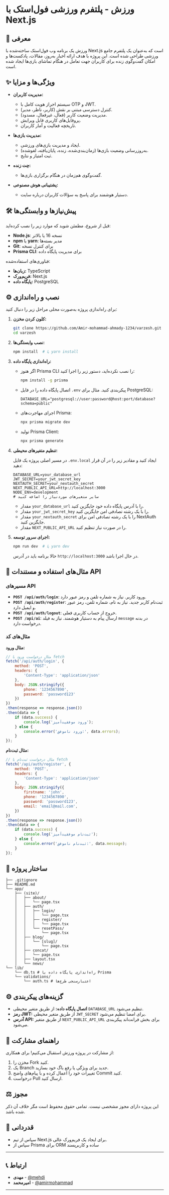# ورزش - پلتفرم ورزشی فول‌استک با Next.js

## 🌟 معرفی

ورزش یک برنامه وب فول‌استک ساخته‌شده با Next.js است که به‌عنوان یک پلتفرم جامع ورزشی طراحی شده است. این پروژه با هدف ارائه اخبار به‌روز، مقالات، پادکست‌ها و امکان گفت‌وگوی زنده برای کاربران جهت تعامل در هنگام تماشای بازی‌ها ایجاد شده است.

## ✨ ویژگی‌ها و مزایا

* **مدیریت کاربران:**

  * سیستم احراز هویت کامل با OTP و JWT.
  * کنترل دسترسی مبتنی بر نقش (کاربر، ناظر، مدیر).
  * مدیریت وضعیت کاربر (فعال، غیرفعال، مسدود).
  * پروفایل‌های کاربری قابل ویرایش.
  * تاریخچه فعالیت و آمار کاربران.
* **مدیریت بازی‌ها:**

  * ایجاد و مدیریت بازی‌های ورزشی.
  * به‌روزرسانی وضعیت بازی‌ها (زمان‌بندی‌شده، زنده، پایان‌یافته، لغوشده).
  * ثبت امتیاز و نتایج.
* **چت زنده:**

  * گفت‌وگوی هم‌زمان در هنگام برگزاری بازی‌ها.
* **پشتیبانی هوش مصنوعی:**

  * دستیار هوشمند برای پاسخ به سؤالات کاربران درباره سایت.

## 🛠️ پیش‌نیازها و وابستگی‌ها

قبل از شروع، مطمئن شوید که موارد زیر را نصب کرده‌اید:

* **Node.js**: نسخه 16 یا بالاتر
* **npm** یا **yarn**: مدیر بسته‌ها
* **Git**: برای کنترل نسخه
* **Prisma CLI**: برای مدیریت پایگاه داده

فناوری‌های استفاده‌شده:

* **زبان‌ها:** TypeScript
* **فریم‌ورک:** Next.js
* **پایگاه داده:** PostgreSQL 

## ⚙️ نصب و راه‌اندازی

برای راه‌اندازی پروژه به‌صورت محلی مراحل زیر را دنبال کنید:

1. **کلون کردن مخزن:**

   ```bash
   git clone https://github.com/Amir-mohammad-ahmady-1234/varzesh.git
   cd varzesh
   ```

2. **نصب وابستگی‌ها:**

   ```bash
   npm install  # یا yarn install
   ```

3. **راه‌اندازی پایگاه داده:**

   * اگر هنوز Prisma CLI را نصب نکرده‌اید، دستور زیر را اجرا کنید:

     ```bash
     npm install -g prisma
     ```

   * اتصال پایگاه داده را در فایل `.env` پیکربندی کنید. مثال برای PostgreSQL:

     ```
     DATABASE_URL="postgresql://user:password@host:port/database?schema=public"
     ```

   * اجرای مهاجرت‌های Prisma:

     ```bash
     npx prisma migrate dev
     ```

   * تولید Prisma Client:

     ```bash
     npx prisma generate
     ```

4. **تنظیم متغیرهای محیطی:**

   در مسیر اصلی پروژه یک فایل `.env.local` ایجاد کنید و مقادیر زیر را در آن قرار دهید:

   ```
   DATABASE_URL=your_database_url
   JWT_SECRET=your_jwt_secret_key
   NEXTAUTH_SECRET=your_nextauth_secret
   NEXT_PUBLIC_API_URL=http://localhost:3000
   NODE_ENV=development
   # سایر متغیرهای موردنیاز را اضافه کنید
   ```

   * مقدار `your_database_url` را با آدرس پایگاه داده خود جایگزین کنید.
   * مقدار `your_jwt_secret_key` را با یک رشته تصادفی امن جایگزین کنید.
   * مقدار `your_nextauth_secret` را با یک رشته تصادفی امن برای NextAuth جایگزین کنید.
   * مقدار `NEXT_PUBLIC_API_URL` را در صورت نیاز تنظیم کنید.

5. **اجرای سرور توسعه:**

   ```bash
   npm run dev  # یا yarn dev
   ```

   حالا برنامه باید در آدرس `http://localhost:3000` در حال اجرا باشد.

## 🧪 مثال‌های استفاده و مستندات API

### مسیرهای API

* **`POST /api/auth/login`**: ورود کاربر. نیاز به شماره تلفن و رمز عبور دارد.
* **`POST /api/auth/register`**: ثبت‌نام کاربر جدید. نیاز به نام، شماره تلفن، رمز عبور و ایمیل دارد.
* **`POST /api/auth/logout`**: خروج از حساب کاربری فعلی.
* **`POST /api/ai`**: ارسال پیام به دستیار هوشمند. نیاز به فیلد `message` در بدنه درخواست دارد.

### مثال‌های کد

**مثال ورود:**

```javascript
// مثال درخواست ورود با fetch
fetch('/api/auth/login', {
    method: 'POST',
    headers: {
        'Content-Type': 'application/json'
    },
    body: JSON.stringify({
        phone: '1234567890',
        password: 'password123'
    })
})
.then(response => response.json())
.then(data => {
    if (data.success) {
        console.log('ورود موفقیت‌آمیز');
    } else {
        console.error('ورود ناموفق:', data.errors);
    }
});
```

**مثال ثبت‌نام:**

```javascript
// مثال درخواست ثبت‌نام با fetch
fetch('/api/auth/register', {
    method: 'POST',
    headers: {
        'Content-Type': 'application/json'
    },
    body: JSON.stringify({
        firstname: 'john',
        phone: '1234567890',
        password: 'password123',
        email: 'email@mail.com',
    })
})
.then(response => response.json())
.then(data => {
    if (data.success) {
        console.log('ثبت‌نام موفقیت‌آمیز');
    } else {
        console.error('ثبت‌نام ناموفق:', data.message);
    }
});
```

## 📜 ساختار پروژه

```
├── .gitignore
├── README.md
└── app/
    ├── (site)/
    │   ├── about/
    │   │   └── page.tsx
    │   ├── auth/
    │   │   ├── login/
    │   │   │   └── page.tsx
    │   │   ├── register/
    │   │   │   └── page.tsx
    │   │   └── resetPass/
    │   │       └── page.tsx
    │   ├── blog/
    │   │   └── [slug]/
    │   │       └── page.tsx
    │   ├── concat/
    │   │   └── page.tsx
    │   ├── layout.tsx
    │   └── news/
└── lib/
    └── db.ts # راه‌اندازی پایگاه داده با Prisma
    └── validations/
        └── auth.ts # اعتبارسنجی طرح‌ها
```

## ⚙️ گزینه‌های پیکربندی

* **اتصال پایگاه داده:** از طریق متغیر محیطی `DATABASE_URL` تنظیم می‌شود.
* **رمز JWT:** از طریق متغیر محیطی `JWT_SECRET` برای امضا تنظیم می‌شود.
* **آدرس API:** از طریق متغیر `NEXT_PUBLIC_API_URL` برای بخش فرانت‌اند پیکربندی می‌شود.

## 🤝 راهنمای مشارکت

از مشارکت در پروژه ورزش استقبال می‌کنیم! برای همکاری:

1. مخزن را Fork کنید.
2. یک Branch جدید برای ویژگی یا رفع باگ خود بسازید.
3. تغییرات خود را اعمال کرده و با پیام‌های واضح Commit کنید.
4. درخواست Pull ارسال کنید.

## ⚖️ مجوز

این پروژه دارای مجوز مشخصی نیست. تمامی حقوق محفوظ است مگر خلاف آن ذکر شده باشد.

## 🙏 قدردانی

* سپاس از تیم Next.js برای ایجاد یک فریم‌ورک عالی.
* سپاس از Prisma برای ORM ساده و کاربرپسند



 ---

## 📞 ارتباط

- **مهدی** - [@mehdi](https://github.com/Mahdi-Devm)
- **امیرمحمد** - [@amirmohammad](https://github.com/Amir-mohammad-ahmady-1234)

---
